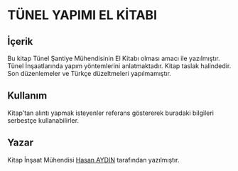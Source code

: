 # TÜNEL YAPIMI EL KİTABI
## İçerik
Bu kitap Tünel Şantiye Mühendisinin El Kitabı olması amacı ile yazılmıştır. Tünel İnşaatlarında yapım yöntemlerini anlatmaktadır. Kitap taslak halindedir. Son düzenlemeler ve Türkçe düzeltmeleri yapılmamıştır.

## Kullanım
Kitap'tan alıntı yapmak isteyenler referans göstererek buradaki bilgileri serbestçe kullanabilirler. 

## Yazar
Kitap İnşaat Mühendisi [Hasan AYDIN](https://www.linkedin.com/in/hasan-aydin-b5bab742/) tarafından yazılmıştır.  







